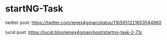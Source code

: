 # startNG-Task

twitter post: https://twitter.com/emex4gman/status/1165951221653544960

lucid post: https://lucid.blog/emex4gman/post/startng-task-2-71c